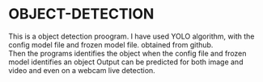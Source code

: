 # OBJECT-DETECTION
This is a object detection proogram. 
I have used YOLO algorithm, with the config model file and frozen model file. obtained from github.  
Then the programs identifies the object when the config file and frozen model identifies an object
Output can be predicted for both image and video and even on a webcam live detection.
